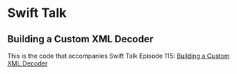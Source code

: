 # Swift Talk
## Building a Custom XML Decoder

This is the code that accompanies Swift Talk Episode 115: [Building a Custom XML Decoder](https://talk.objc.io/episodes/S01E115-building-a-custom-xml-decoder)
